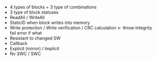 - 4 types of blocks + 3 type of combinations
- 3 type of block statuses
- ReadAll / WriteAll
- StaticID when block writes into memory
- Write protection / Write verification / CRC calculation <- throw Integrity fail error if what
- Resistant to changed SW
- Callback
- Explicit (mirror) / Implicit
- Nv SWC / SWC